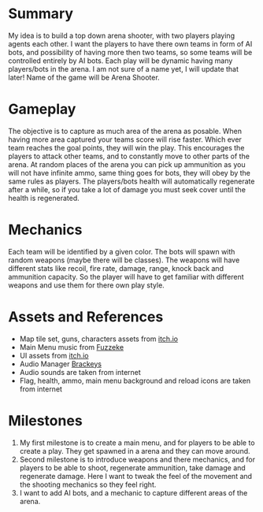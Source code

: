 # Summary
My idea is to build a top down arena shooter, with two players playing agents each other. I want the players to have there own teams in form of AI bots, and possibility of having more then two teams, so some teams will be controlled entirely by AI bots. Each play will be dynamic having many players/bots in the arena. I am not sure of a name yet, I will update that later! Name of the game will be Arena Shooter.

# Gameplay
The objective is to capture as much area of the arena as posable. When having more area captured your teams score will rise faster. Which ever team reaches the goal points, they will win the play. This encourages the players to attack other teams, and to constantly move to other parts of the arena. At random places of the arena you can pick up ammunition as you will not have infinite ammo, same thing goes for bots, they will obey by the same rules as players. The players/bots health will automatically regenerate after a while, so if you take a lot of damage you must seek cover until the health is regenerated. 

# Mechanics
Each team will be identified by a given color. The bots will spawn with random weapons (maybe there will be classes). The weapons will have different stats like recoil, fire rate, damage, range, knock back and ammunition capacity. So the player will have to get familiar with different weapons and use them for there own play style.

# Assets and References
* Map tile set, guns, characters assets from [itch.io](https://laplas-games-inc.itch.io/top-down-shooter-asset-pack)
* Main Menu music from [Fuzzeke](https://www.youtube.com/watch?v=y3pGVWZTo6w)
* UI assets from [itch.io](https://wenrexa.itch.io/ui-different03)
* Audio Manager [Brackeys](https://www.youtube.com/watch?v=6OT43pvUyfY)
* Audio sounds are taken from internet
* Flag, health, ammo, main menu background and reload icons are taken from internet

# Milestones
1. My first milestone is to create a main menu, and for players to be able to create a play. They get spawned in a arena and they can move around.
2. Second milestone is to introduce weapons and there mechanics, and for players to be able to shoot, regenerate ammunition, take damage and regenerate damage. Here I want to tweak the feel of the movement and the shooting mechanics so they feel right.
3. I want to add AI bots, and a mechanic to capture different areas of the arena.